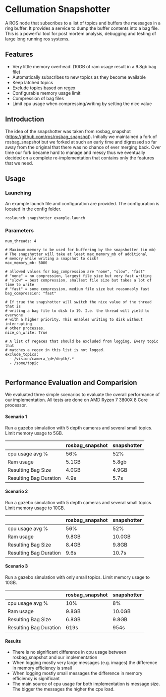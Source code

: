 # Cellumation Snapshotter
A ROS node that subscribes to a list of topics and buffers the messages in a ring buffer. It provides a service to dump the buffer contents into a bag file.
This is a powerful tool for post mortem analysis, debugging and testing of large long running ros systems.

## Features
- Very little memory overhead. (10GB of ram usage result in a 9.8gb bag file)
- Automatically subscribes to new topics as they become available
- Keep latched topics
- Exclude topics based on regex
- Configurable memory usage limit
- Compression of bag files
- Limit cpu usage when compressing/writing by setting the nice value

## Introduction
The idea of the snapshotter was taken from rosbag_snapshot (https://github.com/ros/rosbag_snapshot).
Initially we maintained a fork of rosbag_snapshot but we forked at such an early time and digressed so far away from the original that there was no chance of ever merging back. Over time our fork became hard to manage and messy thus we eventually decided on a complete re-implementation that contains only the features that we need.

## Usage
### Launching
An example launch file and configuration are provided. The configuration is located in the config folder.
```
roslaunch snapshotter example.launch
```

### Parameters
```
num_threads: 4

# Maximum memory to be used for buffering by the snapshotter (in mb)
# The snapshotter will take at least max_memory_mb of additional
# memory while writing a snapshot to disk!
max_memory_mb: 5000

# allowed values for bag_compression are "none", "slow", "fast"
# "none" = no compression, largest file size but very fast writing
# "slow" = best compression, smallest file size but takes a lot of time to write
# "fast" = some compression, medium file size but reasonably fast
bag_compression: "fast"

# If true the snapshotter will switch the nice value of the thread that is
# writing a bag file to disk to 19. I.e. the thread will yield to everyone
# with a higher priority. This enables writing to disk without interrupting
# other processes.
nice_on_write: True

# A list of regexes that should be excluded from logging. Every topic that
# matches a regex in this list is not logged.
exclude_topics:
  - /vision/camera_\d+/depth/.*
  - /some/topic


```

## Performance Evaluation and Comparision
We evaluated three simple scenarios to evaluate the overall performance of our implementation.
All tests are done on AMD Ryzen 7 3800X 8 Core processor.

#### Scenario 1
Run a gazebo simulation with 5 depth cameras and several small topics.
Limit memory usage to 5GB.

|                    | rosbag_snapshot | snapshotter |
|--------------------|-----------------|-------------|
| cpu usage avg %    | 56%             | 52%         |
| Ram usage          | 5.1GB           | 5.8gb       |
| Resulting Bag Size | 4.0GB           | 4.9GB       |
| Resulting Bag Duration | 4.9s           | 5.7s       |

#### Scenario 2
Run a gazebo simulation with 5 depth cameras and several small topics.
Limit memory usage to 10GB.

|                    | rosbag_snapshot | snapshotter |
|--------------------|-----------------|-------------|
| cpu usage avg %    | 56%             | 52%         |
| Ram usage          | 9.8GB           | 10.0GB      |
| Resulting Bag Size | 8.4GB           | 9.8GB       |
| Resulting Bag Duration | 9.6s           | 10.7s       |

#### Scenario 3
Run a gazebo simulation with only small topics.
Limit memory usage to 10GB.

|                    | rosbag_snapshot | snapshotter |
|--------------------|-----------------|-------------|
| cpu usage avg %    | 10%             | 8%          |
| Ram usage          | 9.8GB           | 10.0GB      |
| Resulting Bag Size | 6.8GB           | 9.8GB       |
| Resulting Bag Duration | 619s          | 954s       |

#### Results
- There is no significant difference in cpu usage between rosbag_snapshot and our implementation
- When logging mostly very large messages (e.g. images) the difference in memory efficiency is small
- When logging mostly small messages the difference in memory efficiency is significant
- The main source of cpu usage for both implementation is message size. The bigger the messages the higher the cpu load.
